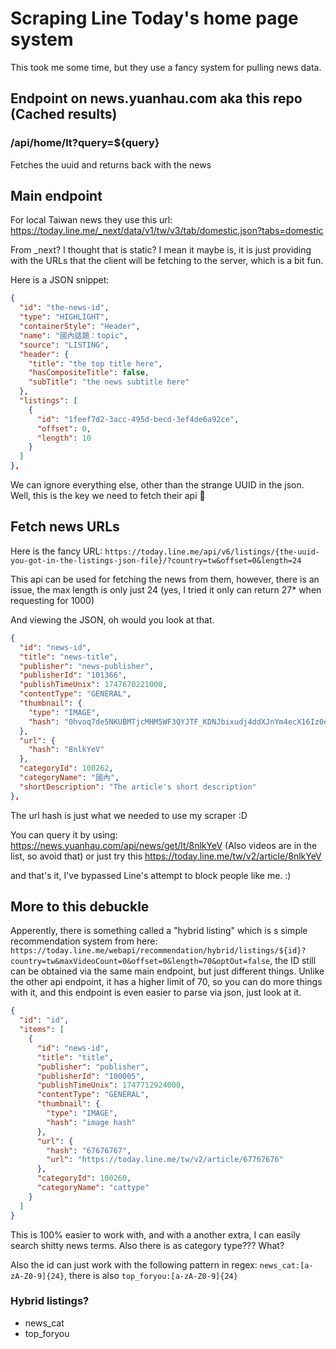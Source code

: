 # Scraping Line Today's home page system

This took me some time, but they use a fancy system for pulling news data.

## Endpoint on news.yuanhau.com aka this repo (Cached results)


### /api/home/lt?query=${query}
Fetches the uuid and returns back with the news

## Main endpoint
For local Taiwan news they use this url: https://today.line.me/_next/data/v1/tw/v3/tab/domestic.json?tabs=domestic

From _next? I thought that is static? I mean it maybe is, it is just providing with the URLs that the client will be fetching to the server, which is a bit fun.

Here is a JSON snippet:
```json
{
  "id": "the-news-id",
  "type": "HIGHLIGHT",
  "containerStyle": "Header",
  "name": "國內話題：topic",
  "source": "LISTING",
  "header": {
    "title": "the top title here",
    "hasCompositeTitle": false,
    "subTitle": "the news subtitle here"
  },
  "listings": [
    {
      "id": "1feef7d2-3acc-495d-becd-3ef4de6a92ce",
      "offset": 0,
      "length": 10
    }
  ]
},
```

We can ignore everything else, other than the strange UUID in the json. Well, this is the key we need to fetch their api 🤩

## Fetch news URLs

Here is the fancy URL:
`https://today.line.me/api/v6/listings/{the-uuid-you-got-in-the-listings-json-file}/?country=tw&offset=0&length=24`

This api can be used for fetching the news from them, however, there is an issue, the max length is only just 24 (yes, I tried it only can return 27* when requesting for 1000)


And viewing the JSON, oh would you look at that.
```JSON
{
  "id": "news-id",
  "title": "news-title",
  "publisher": "news-publisher",
  "publisherId": "101366",
  "publishTimeUnix": 1747670221000,
  "contentType": "GENERAL",
  "thumbnail": {
    "type": "IMAGE",
    "hash": "0hvoq7de5NKUBMTjcMHM5WF3QYJTF_KDNJbixudj4ddXJnYm4ecX16Iz0edWwydjsTbH9vdm5IJ3EyKjtBeA"
  },
  "url": {
    "hash": "8nlkYeV"
  },
  "categoryId": 100262,
  "categoryName": "國內",
  "shortDescription": "The article's short description"
},
```
The url hash is just what we needed to use my scraper :D

You can query it by using: https://news.yuanhau.com/api/news/get/lt/8nlkYeV (Also videos are in the list, so avoid that) or just try this  https://today.line.me/tw/v2/article/8nlkYeV

and that's it, I've bypassed Line's attempt to block people like me. :)


## More to this debuckle
Apperently, there is something called a "hybrid listing" which is s simple recommendation system from here:` https://today.line.me/webapi/recommendation/hybrid/listings/${id}?country=tw&maxVideoCount=0&offset=0&length=70&optOut=false`, the ID still can be obtained via the same main endpoint, but just different things. Unlike the other api endpoint, it has a higher limit of 70, so you can do more things with it, and this endpoint is even easier to parse via json, just look at it.

```JSON
{
  "id": "id",
  "items": [
    {
      "id": "news-id",
      "title": "title",
      "publisher": "publisher",
      "publisherId": "100005",
      "publishTimeUnix": 1747712924000,
      "contentType": "GENERAL",
      "thumbnail": {
        "type": "IMAGE",
        "hash": "image hash"
      },
      "url": {
        "hash": "67676767",
        "url": "https://today.line.me/tw/v2/article/67767676"
      },
      "categoryId": 100260,
      "categoryName": "cattype"
    }
  ]
}
```
This is 100% easier to work with, and with a another extra, I can easily search shitty news terms. Also there is as category type??? What?

Also the id can just work with the following pattern in regex: `news_cat:[a-zA-Z0-9]{24}`, there is also `top_foryou:[a-zA-Z0-9]{24}`

### Hybrid listings?
- news_cat
- top_foryou
